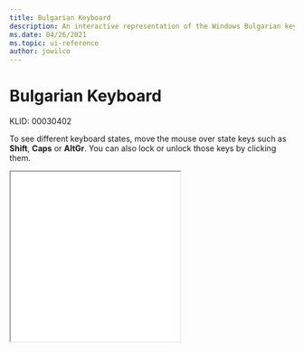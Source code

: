 ```yaml
---
title: Bulgarian Keyboard
description: An interactive representation of the Windows Bulgarian keyboard. To see different keyboard states, click or move the mouse over the state keys.
ms.date: 04/26/2021
ms.topic: ui-reference
author: jowilco
---
```


# Bulgarian Keyboard

KLID: 00030402

To see different keyboard states, move the mouse over state keys such as **Shift**, **Caps** or **AltGr**. You can also lock or unlock those keys by clicking them.

<iframe src="kbdbulg.html" height="300"></iframe>
